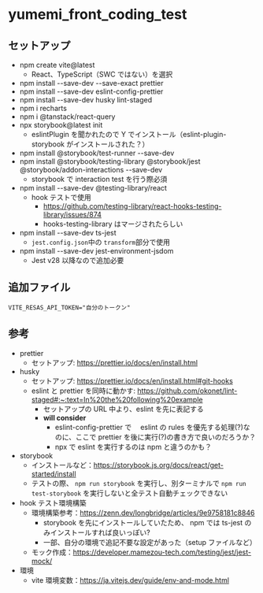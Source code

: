 # yumemi_front_coding_test

## セットアップ

- npm create vite@latest
  - React、TypeScript（SWC ではない）を選択
- npm install --save-dev --save-exact prettier
- npm install --save-dev eslint-config-prettier
- npm install --save-dev husky lint-staged
- npm i recharts
- npm i @tanstack/react-query
- npx storybook@latest init
  - eslintPlugin を聞かれたので Y でインストール（eslint-plugin-storybook がインストールされた？）
- npm install @storybook/test-runner --save-dev
- npm install @storybook/testing-library @storybook/jest @storybook/addon-interactions --save-dev
  - storybook で interaction test を行う際必須
- npm install --save-dev @testing-library/react
  - hook テストで使用
    - https://github.com/testing-library/react-hooks-testing-library/issues/874
    - hooks-testing-library はマージされたらしい
- npm install --save-dev ts-jest
  - `jest.config.json`中の `transform`部分で使用
- npm install --save-dev jest-environment-jsdom
  - Jest v28 以降なので追加必要

## 追加ファイル

```env: ./.env.development
VITE_RESAS_API_TOKEN="自分のトークン"
```

## 参考

- prettier
  - セットアップ: https://prettier.io/docs/en/install.html
- husky
  - セットアップ: https://prettier.io/docs/en/install.html#git-hooks
  - eslint と prettier を同時に動かす: https://github.com/okonet/lint-staged#:~:text=In%20the%20following%20example
    - セットアップの URL 中より、eslint を先に表記する
    - **will consider**
      - eslint-config-prettier で　 eslint の rules を優先する処理(?)なのに、ここで prettier を後に実行(?)の書き方で良いのだろうか？
      - npx で eslint を実行するのは npm と違うのかも？
- storybook
  - インストールなど：https://storybook.js.org/docs/react/get-started/install
  - テストの際、 `npm run storybook` を実行し、別ターミナルで `npm run test-storybook` を実行しないと全テスト自動チェックできない
- hook テスト環境構築
  - 環境構築参考：https://zenn.dev/longbridge/articles/9e9758181c8846
    - storybook を先にインストールしていたため、 npm では ts-jest のみインストールすれば良いっぽい?
    - 一部、自分の環境で追記不要な設定があった（setup ファイルなど）
  - モック作成：https://developer.mamezou-tech.com/testing/jest/jest-mock/
- 環境
  - vite 環境変数：https://ja.vitejs.dev/guide/env-and-mode.html
